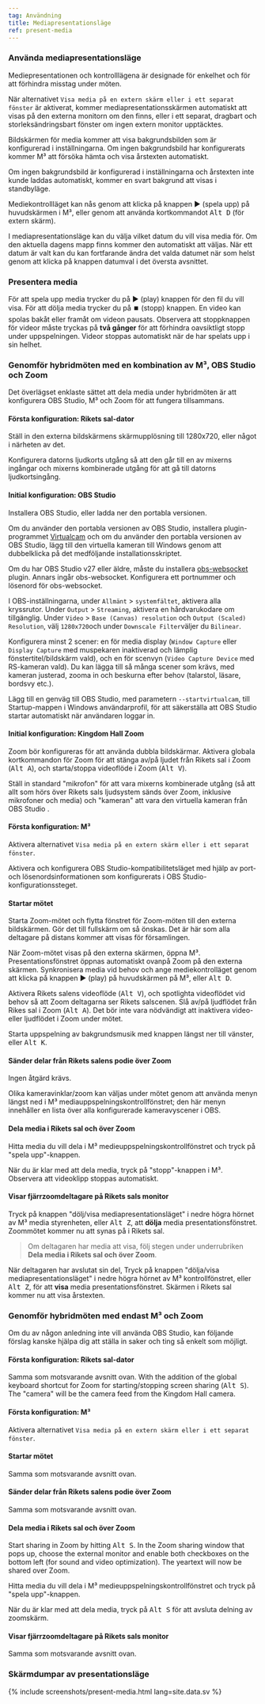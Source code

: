 ```yaml
---
tag: Användning
title: Mediapresentationsläge
ref: present-media
---
```


### Använda mediapresentationsläge

Mediepresentationen och kontrolllägena är designade för enkelhet och för att förhindra misstag under möten.

När alternativet `Visa media på en extern skärm eller i ett separat fönster` är aktiverat, kommer mediapresentationsskärmen automatiskt att visas på den externa monitorn om den finns, eller i ett separat, dragbart och storleksändringsbart fönster om ingen extern monitor upptäcktes.

Bildskärmen för media kommer att visa bakgrundsbilden som är konfigurerad i inställningarna. Om ingen bakgrundsbild har konfigurerats kommer M³ att försöka hämta och visa årstexten automatiskt.

Om ingen bakgrundsbild är konfigurerad i inställningarna och årstexten inte kunde laddas automatiskt, kommer en svart bakgrund att visas i standbyläge.

Mediekontrollläget kan nås genom att klicka på knappen ▶️ (spela upp) på huvudskärmen i M³, eller genom att använda kortkommandot <kbd>Alt D</kbd> (för extern skärm).

I mediapresentationsläge kan du välja vilket datum du vill visa media för. Om den aktuella dagens mapp finns kommer den automatiskt att väljas. När ett datum är valt kan du kan fortfarande ändra det valda datumet när som helst genom att klicka på knappen datumval i det översta avsnittet.

### Presentera media

För att spela upp media trycker du på ▶️ (play) knappen för den fil du vill visa. För att dölja media trycker du på ⏹️ (stopp) knappen. En video kan spolas bakåt eller framåt om videon pausats. Observera att stoppknappen för videor måste tryckas på **två gånger** för att förhindra oavsiktligt stopp under uppspelningen. Videor stoppas automatiskt när de har spelats upp i sin helhet.

### Genomför hybridmöten med en kombination av M³, OBS Studio och Zoom

Det överlägset enklaste sättet att dela media under hybridmöten är att konfigurera OBS Studio, M³ och Zoom för att fungera tillsammans.

#### Första konfiguration: Rikets sal-dator

Ställ in den externa bildskärmens skärmupplösning till 1280x720, eller något i närheten av det.

Konfigurera datorns ljudkorts utgång så att den går till en av mixerns ingångar och mixerns kombinerade utgång för att gå till datorns ljudkortsingång.

#### Initial konfiguration: OBS Studio

Installera OBS Studio, eller ladda ner den portabla versionen.

Om du använder den portabla versionen av OBS Studio, installera plugin-programmet [Virtualcam](https://obsproject.com/forum/resources/obs-virtualcam.949/) och om du använder den portabla versionen av OBS Studio, lägg till den virtuella kameran till Windows genom att dubbelklicka på det medföljande installationsskriptet.

Om du har OBS Studio v27 eller äldre, måste du installera [obs-websocket](https://github.com/obsproject/obs-websocket) plugin. Annars ingår obs-websocket. Konfigurera ett portnummer och lösenord för obs-websocket.

I OBS-inställningarna, under `Allmänt` > `systemfältet`, aktivera alla kryssrutor. Under `Output` > `Streaming`, aktivera en hårdvarukodare om tillgänglig. Under `Video` > `Base (Canvas) resolution` och `Output (Scaled) Resolution`, välj `1280x720`och under `Downscale Filter`väljer du `Bilinear`.

Konfigurera minst 2 scener: en för media display (`Window Capture` eller `Display Capture` med muspekaren inaktiverad och lämplig fönstertitel/bildskärm vald), och en för scenvyn (`Video Capture Device` med RS-kameran vald). Du kan lägga till så många scener som krävs, med kameran justerad, zooma in och beskurna efter behov (talarstol, läsare, bordsvy etc.).

Lägg till en genväg till OBS Studio, med parametern `--startvirtualcam`, till Startup-mappen i Windows användarprofil, för att säkerställa att OBS Studio startar automatiskt när användaren loggar in.

#### Initial konfiguration: Kingdom Hall Zoom

Zoom bör konfigureras för att använda dubbla bildskärmar. Aktivera globala kortkommandon för Zoom för att stänga av/på ljudet från Rikets sal i Zoom (<kbd>Alt A</kbd>), och starta/stoppa videoflöde i Zoom (<kbd>Alt V</kbd>).

Ställ in standard "mikrofon" för att vara mixerns kombinerade utgång (så att allt som hörs över Rikets sals ljudsystem sänds över Zoom, inklusive mikrofoner och media) och "kameran" att vara den virtuella kameran från OBS Studio .

#### Första konfiguration: M³

Aktivera alternativet `Visa media på en extern skärm eller i ett separat fönster`.

Aktivera och konfigurera OBS Studio-kompatibilitetsläget med hjälp av port- och lösenordsinformationen som konfigurerats i OBS Studio-konfigurationssteget.

#### Startar mötet

Starta Zoom-mötet och flytta fönstret för Zoom-möten till den externa bildskärmen. Gör det till fullskärm om så önskas. Det är här som alla deltagare på distans kommer att visas för församlingen.

När Zoom-mötet visas på den externa skärmen, öppna M³. Presentationsfönstret öppnas automatiskt ovanpå Zoom på den externa skärmen. Synkronisera media vid behov och ange mediekontrolläget genom att klicka på knappen ▶️ (play) på huvudskärmen på M³, eller <kbd>Alt D</kbd>.

Aktivera Rikets salens videoflöde (<kbd>Alt V</kbd>), och spotlighta videoflödet vid behov så att Zoom deltagarna ser Rikets salscenen. Slå av/på ljudflödet från Rikes sal i Zoom (<kbd>Alt A</kbd>). Det bör inte vara nödvändigt att inaktivera video-eller ljudflödet i Zoom under mötet.

Starta uppspelning av bakgrundsmusik med knappen längst ner till vänster, eller <kbd>Alt K</kbd>.

#### Sänder delar från Rikets salens podie över Zoom

Ingen åtgärd krävs.

Olika kameravinklar/zoom kan väljas under mötet genom att använda menyn längst ned i M³ mediauppspelningskontrollfönstret; den här menyn innehåller en lista över alla konfigurerade kameravyscener i OBS.

#### Dela media i Rikets sal och över Zoom

Hitta media du vill dela i M³ medieuppspelningskontrollfönstret och tryck på "spela upp"-knappen.

När du är klar med att dela media, tryck på "stopp"-knappen i M³. Observera att videoklipp stoppas automatiskt.

#### Visar fjärrzoomdeltagare på Rikets sals monitor

Tryck på knappen "dölj/visa mediapresentationsläget" i nedre högra hörnet av M³ media styrenheten, eller <kbd>Alt Z</kbd>, att **dölja** media presentationsfönstret. Zoommötet kommer nu att synas på i Rikets sal.

> Om deltagaren har media att visa, följ stegen under underrubriken **Dela media i Rikets sal och över Zoom**.

När deltagaren har avslutat sin del, Tryck på knappen "dölja/visa mediapresentationsläget" i nedre högra hörnet av M³ kontrollfönstret, eller <kbd>Alt Z</kbd>, för att **visa** media presentationsfönstret. Skärmen i Rikets sal kommer nu att visa årstexten.

### Genomför hybridmöten med endast M³ och Zoom

Om du av någon anledning inte vill använda OBS Studio, kan följande förslag kanske hjälpa dig att ställa in saker och ting så enkelt som möjligt.

#### Första konfiguration: Rikets sal-dator

Samma som motsvarande avsnitt ovan. With the addition of the global keyboard shortcut for Zoom for starting/stopping screen sharing (<kbd>Alt S</kbd>). The "camera" will be the camera feed from the Kingdom Hall camera.

#### Första konfiguration: M³

Aktivera alternativet `Visa media på en extern skärm eller i ett separat fönster`.

#### Startar mötet

Samma som motsvarande avsnitt ovan.

#### Sänder delar från Rikets salens podie över Zoom

Samma som motsvarande avsnitt ovan.

#### Dela media i Rikets sal och över Zoom

Start sharing in Zoom by hitting <kbd>Alt S</kbd>. In the Zoom sharing window that pops up, choose the external monitor and enable both checkboxes on the bottom left (for sound and video optimization). The yeartext will now be shared over Zoom.

Hitta media du vill dela i M³ medieuppspelningskontrollfönstret och tryck på "spela upp"-knappen.

När du är klar med att dela media, tryck på <kbd>Alt S</kbd> för att avsluta delning av zoomskärm.

#### Visar fjärrzoomdeltagare på Rikets sals monitor

Samma som motsvarande avsnitt ovan.

### Skärmdumpar av presentationsläge

{% include screenshots/present-media.html lang=site.data.sv %}
